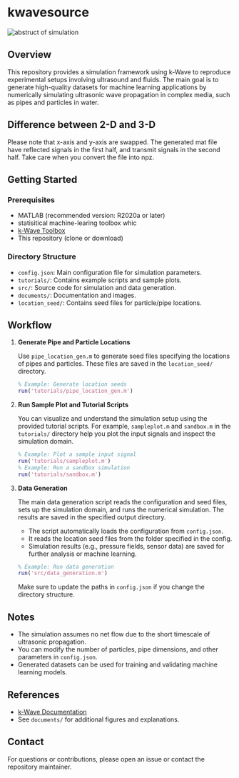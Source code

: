 # kwavesource

![abstruct of simulation](./documents/pictures/multicombined_visualization_transparent.png)


## Overview

This repository provides a simulation framework using k-Wave to reproduce experimental setups involving ultrasound and fluids. The main goal is to generate high-quality datasets for machine learning applications by numerically simulating ultrasonic wave propagation in complex media, such as pipes and particles in water.

## Difference between 2-D and 3-D

Please note that x-axis and y-axis are swapped.
The generated mat file have reflected signals in the first half, and transmit signals in the second half. Take care when you convert the file into npz.

## Getting Started

### Prerequisites

- MATLAB (recommended version: R2020a or later)
- statisitical machine-learing toolbox whic
- [k-Wave Toolbox](https://www.k-wave.org/)
- This repository (clone or download)

### Directory Structure

- `config.json`: Main configuration file for simulation parameters.
- `tutorials/`: Contains example scripts and sample plots.
- `src/`: Source code for simulation and data generation.
- `documents/`: Documentation and images.
- `location_seed/`: Contains seed files for particle/pipe locations.

## Workflow

1. **Generate Pipe and Particle Locations**

   Use `pipe_location_gen.m` to generate seed files specifying the locations of pipes and particles. These files are saved in the `location_seed/` directory.

   ```matlab
   % Example: Generate location seeds
   run('tutorials/pipe_location_gen.m')
   ```

2. **Run Sample Plot and Tutorial Scripts**

   You can visualize and understand the simulation setup using the provided tutorial scripts. For example, `sampleplot.m` and `sandbox.m` in the `tutorials/` directory help you plot the input signals and inspect the simulation domain.

   ```matlab
   % Example: Plot a sample input signal
   run('tutorials/sampleplot.m')
   % Example: Run a sandbox simulation
   run('tutorials/sandbox.m')
   ```

3. **Data Generation**

   The main data generation script reads the configuration and seed files, sets up the simulation domain, and runs the numerical simulation. The results are saved in the specified output directory.

   - The script automatically loads the configuration from `config.json`.
   - It reads the location seed files from the folder specified in the config.
   - Simulation results (e.g., pressure fields, sensor data) are saved for further analysis or machine learning.

   ```matlab
   % Example: Run data generation
   run('src/data_generation.m')
   ```

   Make sure to update the paths in `config.json` if you change the directory structure.

## Notes

- The simulation assumes no net flow due to the short timescale of ultrasonic propagation.
- You can modify the number of particles, pipe dimensions, and other parameters in `config.json`.
- Generated datasets can be used for training and validating machine learning models.

## References

- [k-Wave Documentation](https://www.k-wave.org/documentation/)
- See `documents/` for additional figures and explanations.

## Contact

For questions or contributions, please open an issue or contact the repository maintainer.
